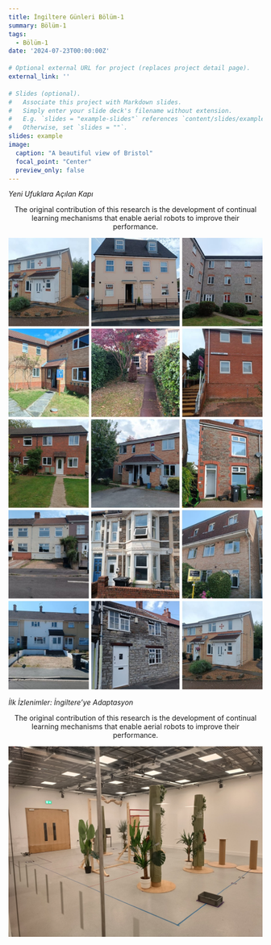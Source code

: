 ```yaml
---
title: İngiltere Günleri Bölüm-1
summary: Bölüm-1
tags:
  - Bölüm-1
date: '2024-07-23T00:00:00Z'

# Optional external URL for project (replaces project detail page).
external_link: ''

# Slides (optional).
#   Associate this project with Markdown slides.
#   Simply enter your slide deck's filename without extension.
#   E.g. `slides = "example-slides"` references `content/slides/example-slides.md`.
#   Otherwise, set `slides = ""`.
slides: example
image:
  caption: "A beautiful view of Bristol"
  focal_point: "Center"
  preview_only: false
---
```


*Yeni Ufuklara Açılan Kapı*

<div style="text-align: center;">
The original contribution of this research is the development of continual learning mechanisms that enable aerial robots to improve their performance.
</div>

![A beautiful view of Bristol](house.jpeg)



*İlk İzlenimler: İngiltere’ye Adaptasyon*

<div style="text-align: center;">
The original contribution of this research is the development of continual learning mechanisms that enable aerial robots to improve their performance.
</div>

![A beautiful view of Bristol](brl.jpeg)
